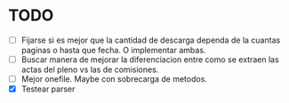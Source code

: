 # TODO 
- [ ]   Fijarse si es mejor que la cantidad de descarga dependa
        de la cuantas paginas o hasta que fecha. O implementar ambas.
- [ ]   Buscar manera de mejorar la diferenciacion entre como se 
        extraen las actas del pleno vs las de comisiones.
- [ ]   Mejor onefile. Maybe con sobrecarga de metodos. 
- [X]   Testear parser       